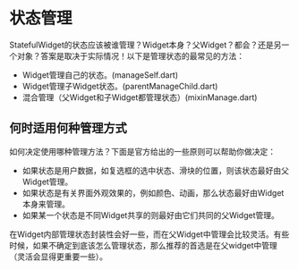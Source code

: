 # 状态管理

StatefulWidget的状态应该被谁管理？Widget本身？父Widget？都会？还是另一个对象？答案是取决于实际情况！以下是管理状态的最常见的方法：

* Widget管理自己的状态。(manageSelf.dart)
* Widget管理子Widget状态。(parentManageChild.dart)
* 混合管理（父Widget和子Widget都管理状态）(mixinManage.dart)

## 何时适用何种管理方式

如何决定使用哪种管理方法？下面是官方给出的一些原则可以帮助你做决定：

* 如果状态是用户数据，如复选框的选中状态、滑块的位置，则该状态最好由父Widget管理。
* 如果状态是有关界面外观效果的，例如颜色、动画，那么状态最好由Widget本身来管理。
* 如果某一个状态是不同Widget共享的则最好由它们共同的父Widget管理。

在Widget内部管理状态封装性会好一些，而在父Widget中管理会比较灵活。有些时候，如果不确定到底该怎么管理状态，那么推荐的首选是在父widget中管理（灵活会显得更重要一些）。
